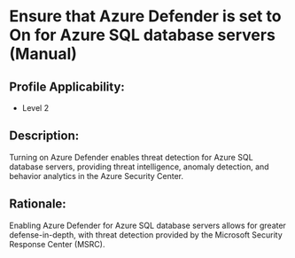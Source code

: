 # Ensure that Azure Defender is set to On for Azure SQL database servers (Manual)

## Profile Applicability:

- Level 2

## Description:

Turning on Azure Defender enables threat detection for Azure SQL database servers, providing threat intelligence, anomaly detection, and behavior analytics in the Azure Security Center.

## Rationale:

Enabling Azure Defender for Azure SQL database servers allows for greater defense-in-depth, with threat detection provided by the Microsoft Security Response Center (MSRC).